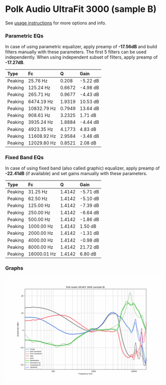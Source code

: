 # Polk Audio UltraFit 3000 (sample B)
See [usage instructions](https://github.com/jaakkopasanen/AutoEq#usage) for more options and info.

### Parametric EQs
In case of using parametric equalizer, apply preamp of **-17.56dB** and build filters manually
with these parameters. The first 5 filters can be used independently.
When using independent subset of filters, apply preamp of **-17.27dB**.

| Type    | Fc          |      Q | Gain     |
|:--------|:------------|:-------|:---------|
| Peaking | 25.76 Hz    | 0.208  | -5.22 dB |
| Peaking | 125.24 Hz   | 0.6672 | -4.98 dB |
| Peaking | 265.71 Hz   | 0.9677 | -4.43 dB |
| Peaking | 6474.19 Hz  | 1.9319 | 10.53 dB |
| Peaking | 10832.79 Hz | 0.7949 | 13.64 dB |
| Peaking | 908.61 Hz   | 3.2325 | 1.71 dB  |
| Peaking | 3935.24 Hz  | 1.8884 | -4.44 dB |
| Peaking | 4923.35 Hz  | 4.1773 | 4.83 dB  |
| Peaking | 11608.92 Hz | 2.9584 | -3.48 dB |
| Peaking | 12029.80 Hz | 0.8521 | 2.08 dB  |

### Fixed Band EQs
In case of using fixed band (also called graphic) equalizer, apply preamp of **-22.41dB**
(if available) and set gains manually with these parameters.

| Type    | Fc          |      Q | Gain     |
|:--------|:------------|:-------|:---------|
| Peaking | 31.25 Hz    | 1.4142 | -5.71 dB |
| Peaking | 62.50 Hz    | 1.4142 | -5.10 dB |
| Peaking | 125.00 Hz   | 1.4142 | -7.39 dB |
| Peaking | 250.00 Hz   | 1.4142 | -6.64 dB |
| Peaking | 500.00 Hz   | 1.4142 | -1.86 dB |
| Peaking | 1000.00 Hz  | 1.4142 | 1.50 dB  |
| Peaking | 2000.00 Hz  | 1.4142 | -1.31 dB |
| Peaking | 4000.00 Hz  | 1.4142 | -0.98 dB |
| Peaking | 8000.00 Hz  | 1.4142 | 21.72 dB |
| Peaking | 16000.01 Hz | 1.4142 | 6.80 dB  |

### Graphs
![](./Polk%20Audio%20UltraFit%203000%20(sample%20B).png)